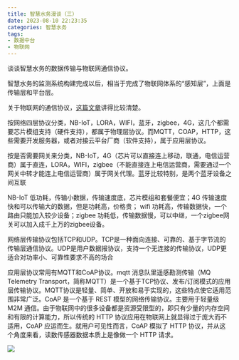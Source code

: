 ```yaml
---
title: 智慧水务漫谈（三）
date: 2023-08-10 22:23:35
categories: 智慧水务
tags: 
- 数据中台
- 物联网
---
```


谈谈智慧水务的数据传输与物联网通信协议。 

智慧水务的监测系统构建完成以后，相当于完成了物联网体系的“感知层”，上面是传输层和平台层。

关于物联网的通信协议，[这篇文章](https://blog.csdn.net/feiyanaffection/article/details/124479550)讲得比较清楚。

按网络四层协议分类，NB-IoT，LORA，WIFI，蓝牙，zigbee，4G，这几个都需要芯片模组支持（硬件支持），都属于物理层协议。而MQTT，COAP，HTTP，这些需要开发服务器，或者对接云平台厂商（软件支持），属于应用层协议。

按是否需要网关来分类，NB-IoT，4G（芯片可以直接连上移动，联通，电信运营商）属于直连，LORA，WIFI，zigbee（不能直接连上电信运营商，需要通过一个网关中转才能连上电信运营商）属于网关代理。蓝牙比较特别，是两个蓝牙设备之间互联

NB-IoT 低功耗，传输小数据，传输速度底，芯片模组和套餐便宜；4G 传输速度快和可以传输大的数据，但是功耗高，价格贵；
wifi 功耗高，传输数据快，一个路由只能加入较少设备；zigbee 功耗低，传输数据慢，可以中继，一个zigbee网关可以加入成千上万的zigbee设备。

网络层传输协议包括TCP和UDP。TCP是一种面向连接、可靠的、基于字节流的传输层通信协议。UDP是用户数据报协议，支持一个无连接的传输协议，UDP更适合对功率小、可靠性要求不高的场合

应用层协议常用有MQTT和CoAP协议。mqtt 消息队里遥感勘测传输（MQ Telemetry Transport，简称MQTT）是一个基于TCP协议、发布/订阅模式的应用层传输协议。MQTT协议是轻量、简单、开放和易于实现的，这些特点使它适用范围非常广泛。CoAP 是一个基于 REST 模型的网络传输协议。主要用于轻量级 M2M 通信。由于物联网中的很多设备都是资源受限型的，即只有少量的内存空间和有限的计算能力，所以传统的 HTTP 协议应用在物联网上就显得过于庞大而不适用，CoAP 应运而生。就用户可见性而言，CoAP 模拟了 HTTP 协议，并从这个角度来看，读数传感器数据本质上是像做一个 HTTP 请求。

![](通信协议.png)